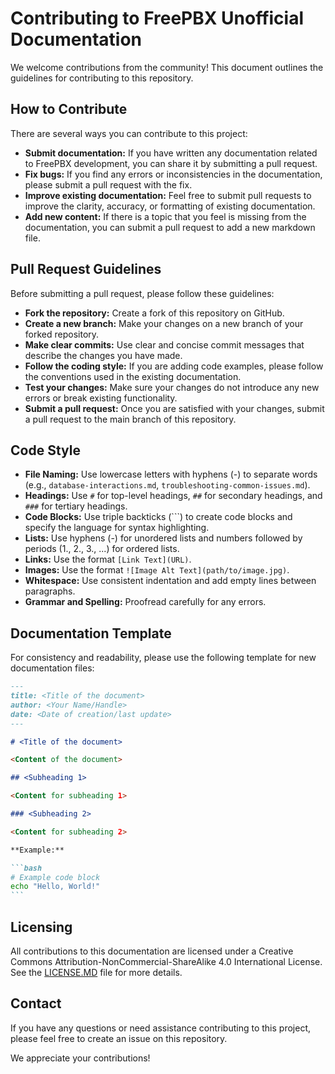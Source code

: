 # Contributing to FreePBX Unofficial Documentation

We welcome contributions from the community! This document outlines the guidelines for contributing to this repository.

## How to Contribute

There are several ways you can contribute to this project:

-   **Submit documentation:** If you have written any documentation related to FreePBX development, you can share it by submitting a pull request.
-   **Fix bugs:** If you find any errors or inconsistencies in the documentation, please submit a pull request with the fix.
-   **Improve existing documentation:** Feel free to submit pull requests to improve the clarity, accuracy, or formatting of existing documentation.
-   **Add new content:** If there is a topic that you feel is missing from the documentation, you can submit a pull request to add a new markdown file.

## Pull Request Guidelines

Before submitting a pull request, please follow these guidelines:

-   **Fork the repository:** Create a fork of this repository on GitHub.
-   **Create a new branch:** Make your changes on a new branch of your forked repository.
-   **Make clear commits:** Use clear and concise commit messages that describe the changes you have made.
-   **Follow the coding style:** If you are adding code examples, please follow the conventions used in the existing documentation.
-   **Test your changes:** Make sure your changes do not introduce any new errors or break existing functionality.
-   **Submit a pull request:** Once you are satisfied with your changes, submit a pull request to the main branch of this repository.

## Code Style

-   **File Naming:** Use lowercase letters with hyphens (-) to separate words (e.g., `database-interactions.md`, `troubleshooting-common-issues.md`).
-   **Headings:** Use `#` for top-level headings, `##` for secondary headings, and `###` for tertiary headings.
-   **Code Blocks:** Use triple backticks (\`\`\`) to create code blocks and specify the language for syntax highlighting.
-   **Lists:** Use hyphens (-) for unordered lists and numbers followed by periods (1., 2., 3., ...) for ordered lists.
-   **Links:** Use the format `[Link Text](URL)`.
-   **Images:** Use the format `![Image Alt Text](path/to/image.jpg)`.
-   **Whitespace:** Use consistent indentation and add empty lines between paragraphs.
-   **Grammar and Spelling:** Proofread carefully for any errors.

## Documentation Template

For consistency and readability, please use the following template for new documentation files:

````markdown
---
title: <Title of the document>
author: <Your Name/Handle>
date: <Date of creation/last update>
---

# <Title of the document>

<Content of the document>

## <Subheading 1>

<Content for subheading 1>

### <Subheading 2>

<Content for subheading 2>

**Example:**

```bash
# Example code block
echo "Hello, World!"
```
````

## Licensing

All contributions to this documentation are licensed under a Creative Commons Attribution-NonCommercial-ShareAlike 4.0 International License. See the [LICENSE.MD](LICENSE.MD) file for more details.

## Contact

If you have any questions or need assistance contributing to this project, please feel free to create an issue on this repository.

We appreciate your contributions!
